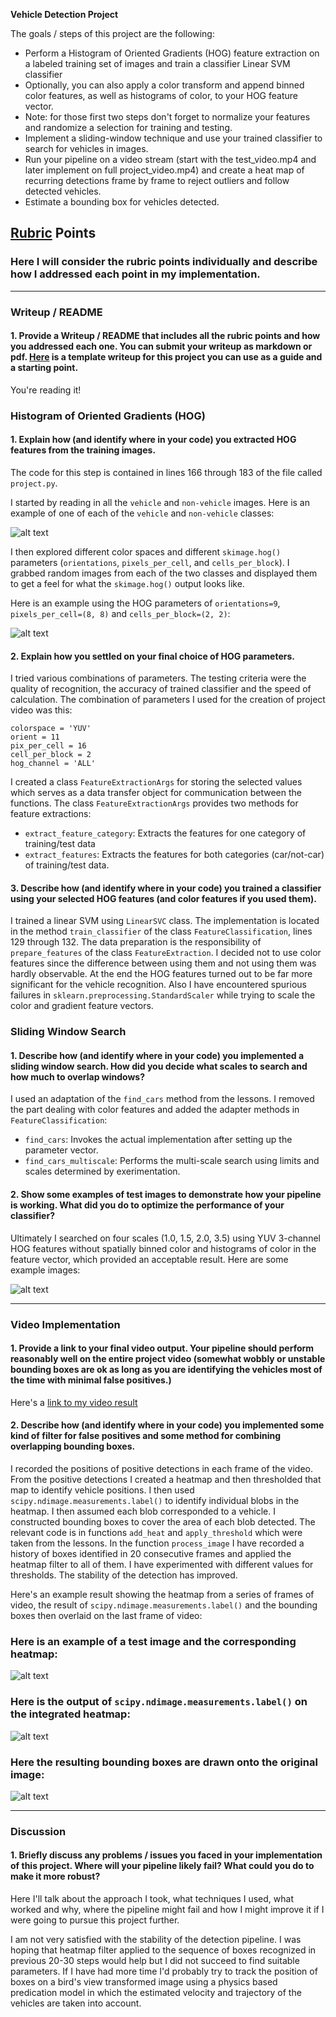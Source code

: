 **Vehicle Detection Project**

The goals / steps of this project are the following:

* Perform a Histogram of Oriented Gradients (HOG) feature extraction on a labeled training set of images and train a classifier Linear SVM classifier
* Optionally, you can also apply a color transform and append binned color features, as well as histograms of color, to your HOG feature vector. 
* Note: for those first two steps don't forget to normalize your features and randomize a selection for training and testing.
* Implement a sliding-window technique and use your trained classifier to search for vehicles in images.
* Run your pipeline on a video stream (start with the test_video.mp4 and later implement on full project_video.mp4) and create a heat map of recurring detections frame by frame to reject outliers and follow detected vehicles.
* Estimate a bounding box for vehicles detected.

[//]: # (Image References)
[image1]: ./output_images/car_not_car.jpg
[image2]: ./output_images/HOG_example.jpg
[image4]: ./output_images/sliding_window.jpg
[image5]: ./output_images/bboxes_and_heat.jpg
[image6]: ./output_images/labels_map.jpg
[image7]: ./output_images/output_bboxes.jpg
[video1]: ./project_video.mp4

## [Rubric](https://review.udacity.com/#!/rubrics/513/view) Points

### Here I will consider the rubric points individually and describe how I addressed each point in my implementation.  

---

### Writeup / README

#### 1. Provide a Writeup / README that includes all the rubric points and how you addressed each one.  You can submit your writeup as markdown or pdf.  [Here](https://github.com/udacity/CarND-Vehicle-Detection/blob/master/writeup_template.md) is a template writeup for this project you can use as a guide and a starting point.  

You're reading it!

### Histogram of Oriented Gradients (HOG)

#### 1. Explain how (and identify where in your code) you extracted HOG features from the training images.

The code for this step is contained in lines 166 through 183 of the file called `project.py`.  

I started by reading in all the `vehicle` and `non-vehicle` images.  Here is an example of one of each of the `vehicle` and `non-vehicle` classes:

![alt text][image1]

I then explored different color spaces and different `skimage.hog()` parameters (`orientations`, `pixels_per_cell`, and `cells_per_block`).  I grabbed random images from each of the two classes and displayed them to get a feel for what the `skimage.hog()` output looks like.

Here is an example using the HOG parameters of `orientations=9`, `pixels_per_cell=(8, 8)` and `cells_per_block=(2, 2)`:

![alt text][image2]

#### 2. Explain how you settled on your final choice of HOG parameters.

I tried various combinations of parameters. The testing criteria were the quality of recognition, the accuracy of trained classifier and the speed of calculation. The combination of parameters I used for the creation of project video was this:

```
colorspace = 'YUV'
orient = 11
pix_per_cell = 16
cell_per_block = 2
hog_channel = 'ALL'
```

I created a class `FeatureExtractionArgs` for storing the selected values which serves as a data transfer object for communication between the functions. The class `FeatureExtractionArgs` provides two methods for feature extractions:

* `extract_feature_category`: Extracts the features for one category of training/test data
* `extract_features`: Extracts the features for both categories (car/not-car) of training/test data.

#### 3. Describe how (and identify where in your code) you trained a classifier using your selected HOG features (and color features if you used them).

I trained a linear SVM using ``LinearSVC`` class. The implementation is located in the method ``train_classifier`` of the class ``FeatureClassification``, lines 129 through 132. The data preparation is the responsibility of ``prepare_features`` of the class ``FeatureExtraction``. I decided not to use color features since the difference between using them and not using them was hardly observable. At the end the HOG features turned out to be far more significant for the vehicle recognition. Also I have encountered spurious failures in ``sklearn.preprocessing.StandardScaler`` while trying to scale the color and gradient feature vectors. 

### Sliding Window Search

#### 1. Describe how (and identify where in your code) you implemented a sliding window search.  How did you decide what scales to search and how much to overlap windows?

I used an adaptation of the ``find_cars`` method from the lessons. I removed the part dealing with color features and added the adapter methods in ``FeatureClassification``:

* ``find_cars``: Invokes the actual implementation after setting up the parameter vector.
* ``find_cars_multiscale``: Performs the multi-scale search using limits and scales determined by exerimentation.

#### 2. Show some examples of test images to demonstrate how your pipeline is working.  What did you do to optimize the performance of your classifier?

Ultimately I searched on four scales (1.0, 1.5, 2.0, 3.5) using YUV 3-channel HOG features without spatially binned color and histograms of color in the feature vector, which provided an acceptable result. Here are some example images:

![alt text][image4]

---

### Video Implementation

#### 1. Provide a link to your final video output.  Your pipeline should perform reasonably well on the entire project video (somewhat wobbly or unstable bounding boxes are ok as long as you are identifying the vehicles most of the time with minimal false positives.)

Here's a [link to my video result](./output_project_video.mp4)


#### 2. Describe how (and identify where in your code) you implemented some kind of filter for false positives and some method for combining overlapping bounding boxes.

I recorded the positions of positive detections in each frame of the video.  From the positive detections I created a heatmap and then thresholded that map to identify vehicle positions.  I then used `scipy.ndimage.measurements.label()` to identify individual blobs in the heatmap.  I then assumed each blob corresponded to a vehicle.  I constructed bounding boxes to cover the area of each blob detected. The relevant code is in functions ``add_heat`` and ``apply_threshold`` which were taken from the lessons. In the function ``process_image`` I have recorded a history of boxes identified in 20 consecutive frames and applied the heatmap filter to all of them. I have experimented with different values for thresholds. The stability of the detection has improved.

Here's an example result showing the heatmap from a series of frames of video, the result of `scipy.ndimage.measurements.label()` and the bounding boxes then overlaid on the last frame of video:

### Here is an example of a test image and the corresponding heatmap:

![alt text][image5]

### Here is the output of `scipy.ndimage.measurements.label()` on the integrated heatmap:

![alt text][image6]

### Here the resulting bounding boxes are drawn onto the original image:

![alt text][image7]

---

### Discussion

#### 1. Briefly discuss any problems / issues you faced in your implementation of this project.  Where will your pipeline likely fail?  What could you do to make it more robust?

Here I'll talk about the approach I took, what techniques I used, what worked and why, where the pipeline might fail and how I might improve it if I were going to pursue this project further. 

I am not very satisfied with the stability of the detection pipeline. I was hoping that heatmap filter applied to the sequence of boxes recognized in previous 20-30 steps would help but I did not succeed to find suitable parameters. If I have had more time I'd probably try to track the position of boxes on a bird's view transformed image using a physics based predication model in which the estimated velocity and trajectory of the vehicles are taken into account.

